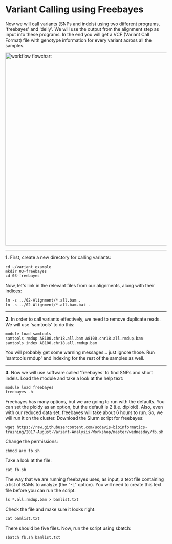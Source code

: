 Variant Calling using Freebayes
==========================================

Now we will call variants (SNPs and indels) using two different programs, 'freebayes' and 'delly'. We will use the output from the alignment step as input into these programs. In the end you will get a VCF (Variant Call Format) file with genotype information for every variant across all the samples.

<img src="alignment_figures/wkflow_3.png" alt="workflow flowchart" width="600px"/>

---

**1\.** First, create a new directory for calling variants:

    cd ~/variant_example
    mkdir 03-freebayes
    cd 03-freebayes

Now, let's link in the relevant files from our alignments, along with their indices:

    ln -s ../02-Alignment/*.all.bam .
    ln -s ../02-Alignment/*.all.bam.bai .

---

**2\.** In order to call variants effectively, we need to remove duplicate reads. We will use 'samtools' to do this:

    module load samtools
    samtools rmdup A8100.chr18.all.bam A8100.chr18.all.rmdup.bam
    samtools index A8100.chr18.all.rmdup.bam

You will probably get some warning messages... just ignore those. Run 'samtools rmdup' and indexing for the rest of the samples as well.

---

**3\.** Now we will use software called 'freebayes' to find SNPs and short indels. Load the module and take a look at the help text:

    module load freebayes
    freebayes -h

Freebayes has many options, but we are going to run with the defaults. You can set the ploidy as an option, but the default is 2 (i.e. diploid). Also, even with our reduced data set, freebayes will take about 6 hours to run. So, we will run it on the cluster. Download the Slurm script for freebayes:

    wget https://raw.githubusercontent.com/ucdavis-bioinformatics-training/2017-August-Variant-Analysis-Workshop/master/wednesday/fb.sh

Change the permissions:

    chmod a+x fb.sh

Take a look at the file:

    cat fb.sh

The way that we are running freebayes uses, as input, a text file containing a list of BAMs to analyze (the "-L" option). You will need to create this text file before you can run the script:

    ls *.all.rmdup.bam > bamlist.txt

Check the file and make sure it looks right:

    cat bamlist.txt

There should be five files. Now, run the script using sbatch:

    sbatch fb.sh bamlist.txt
